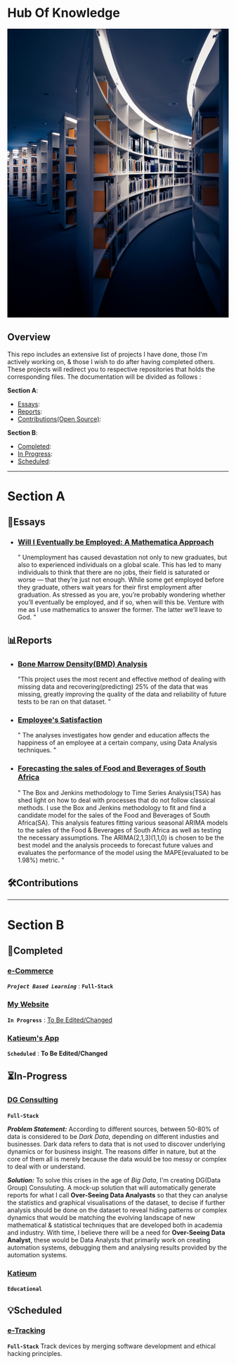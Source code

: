 # Hub Of Knowledge 
<img src="./library.jpg" >

## Overview
This repo includes an extensive list of projects I have done, those I'm actively working on, & those I wish to do after having completed others. <br>
These projects will redirect you to respective repositories that holds the corresponding files. The documentation will be divided as follows :

**Section A**:
- [Essays](#Essays):
- [Reports](#Reports):
- [Contributions(Open Source)](#Contributions):

**Section B**:
- [Completed](#Completed):
- [In Progress](#In-Progress):
- [Scheduled](#Scheduled):

---

# Section A
## 📖Essays
- ### [Will I Eventually be Employed: A Mathematica Approach](https://rpubs.com/LordEagle/Unemployment)
  " Unemployment has caused devastation not only to new graduates, but also to experienced individuals on a global scale. This has led to many individuals to think that there are no jobs, their field is saturated or worse — that they’re just not enough. While some get employed before they graduate, others wait years for their first employment after graduation. As stressed as you are, you’re probably wondering whether you’ll eventually be employed, and if so, when will this be. Venture with me as I use mathematics to answer the former. The latter we’ll leave to God. "

## 📊Reports
- ### [Bone Marrow Density(BMD) Analysis](https://github.com/Katleho-Nyoni/Projects)
  "This project uses the most recent and effective method of dealing with missing data and recovering(predicting) 25% of the data that was missing, greatly improving the quality of the data and reliability of future tests to be ran on that dataset. "

- ### [Employee's Satisfaction](https://github.com/Katleho-Nyoni/Projects)
  " The analyses investigates how gender and education affects the happiness of an employee at a certain company, using Data Analysis techniques. "
  
- ### [Forecasting the sales of Food and Beverages of South Africa](https://rpubs.com/LordEagle/TSA1)
  " The Box and Jenkins methodology to Time Series Analysis(TSA) has shed light on how to deal with processes that do not follow classical methods. I use the Box and Jenkins methodology to fit and find a candidate model for the sales of the Food and Beverages of South Africa(SA). This analysis features fitting various seasonal ARIMA models to the sales of the Food & Beverages of South Africa as well as testing the necessary assumptions. The ARIMA(2,1,3)(1,1,0) is chosen to be the best model and the analysis proceeds to forecast future values and evaluates the performance of the model using the MAPE(evaluated to be 1.98%) metric. "
  
## 🛠Contributions

--- 
# Section B
## 🔐Completed
### [e-Commerce](https://github/Katleho-Nyoni/NextJS)
  ***`Project Based Learning`*** : **`Full-Stack`**
<br>
### [My Website](https://github.com/Katleho-Nyoni/website)
 **`In Progress`** : [To Be Edited/Changed](https://github.com/Katleho-Nyoni/Private)
<br> 
### [Katieum's App](https://katieum.co.za)
 **`Scheduled`** : **To Be Edited/Changed**
<br>

## ⏳In-Progress
### [DG Consulting](https://github.com/Katleho-Nyoni/Private)
**`Full-Stack`**

***Problem Statement:*** According to different sources, between 50-80% of data is considered to be *Dark Data*, depending on different industies and businesses. Dark data refers to data that is not used to discover underlying dynamics or for business insight. The reasons differ in nature, but at the core of them all is merely because the data would be too messy or complex to deal with or understand. 

***Solution:*** To solve this crises in the age of *Big Data*, I'm creating DG(Data Group) Consuluting. A mock-up solution that will automatically generate reports for what I call **Over-Seeing Data Analyasts** so that they can analyse the statistics and graphical visualisations of the dataset, to decise if further analysis should be done on the dataset to reveal hiding patterns or complex dynamics that would be matching the evolving landscape of new mathematical & statistical techniques that are developed both in academia and industry. With time, I believe there will be a need for **Over-Seeing Data Analyst**, these would be Data Analysts that primarily work on creating automation systems, debugging them and analysing results provided by the automation systems.

### [Katieum](https://github.com/E4Katieum)
**`Educational`**

## 💡Scheduled
### [e-Tracking](https://github.com/Katleho-Nyoni/Private)
**`Full-Stack`**
Track devices by merging software development and ethical hacking principles.
